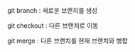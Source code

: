 git branch <new-branch-name> : 새로운 브랜치를 생성

git checkout <branch-name> : 다른 브랜치로 이동

git merge <branch-name>: 다른 브랜치를 현재 브랜치와 병합
